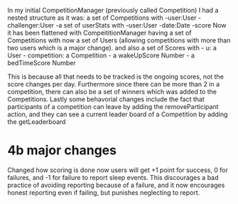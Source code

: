 In my initial CompetitionManager (previously called Competition) I had a nested structure as it was:
a set of Competitions with
	-user:User
	-challenger:User
	-a set of userStats with
		-user:User
		-date:Date
		-score
Now it has been flattened with CompeititionManager having a set of Competitions with now a set of Users (allowing competitions with more than two users which is a major change). and also a set of Scores with
	- u: a User
	- competition: a Competition
	- a wakeUpScore Number
	- a bedTimeScore Number

This is because all that needs to be tracked is the ongoing scores, not the score changes per day. Furthermore since there can be more than 2 in a competition, there can also be a set of winners which was added to the Competitions. Lastly some behavorial changes include the fact that participants of a competition can leave by adding the removeParticipant action, and they can see a current leader board of a Competition by adding the getLeaderboard


# 4b major changes
Changed how scoring is done now users will get +1 point for success, 0 for failures, and -1 for failure to report sleep events. This discourages a bad practice of avoiding reporting because of a failure, and it now encourages honest reporting even if failing, but punishes neglecting to report.
